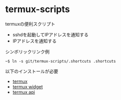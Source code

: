 # termux-scripts
termuxの便利スクリプト

- sshdを起動してIPアドレスを通知する
- IPアドレスを通知する

シンボリックリンク例
```
~$ ln -s git/termux-scripts/.shortcuts .shortcuts
```

以下のインストールが必要
- [termux](https://play.google.com/store/apps/details?id=com.termux&hl=ja)
- [termux widget](https://play.google.com/store/apps/details?id=com.termux.widget&hl=ja)
- [termux api](https://play.google.com/store/apps/details?id=com.termux.api&hl=ja)
